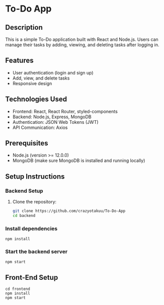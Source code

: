 # To-Do App

## Description
This is a simple To-Do application built with React and Node.js. Users can manage their tasks by adding, viewing, and deleting tasks after logging in.

## Features
- User authentication (login and sign up)
- Add, view, and delete tasks
- Responsive design

## Technologies Used
- Frontend: React, React Router, styled-components
- Backend: Node.js, Express, MongoDB
- Authentication: JSON Web Tokens (JWT)
- API Communication: Axios

## Prerequisites
- Node.js (version >= 12.0.0)
- MongoDB (make sure MongoDB is installed and running locally)

## Setup Instructions

### Backend Setup
1. Clone the repository:
   ```bash
   git clone https://github.com/crazyotakuu/To-Do-App
   cd backend

### Install dependencies
    npm install

### Start the backend server
    npm start

## Front-End Setup
    cd frontend
    npm install
    npm start
